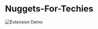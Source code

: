 # Nuggets-For-Techies

 ![Extension Demo](https://res.cloudinary.com/iambeejayayo/image/upload/v1544621188/inspire.gif)
